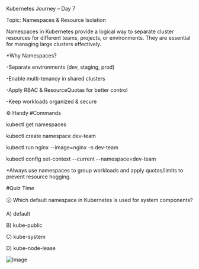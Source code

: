 Kubernetes Journey – Day 7 

 Topic: Namespaces & Resource Isolation

Namespaces in Kubernetes provide a logical way to separate cluster resources for different teams, projects, or environments. They are essential for managing large clusters effectively.


*Why Namespaces?

-Separate environments (dev, staging, prod)

-Enable multi-tenancy in shared clusters

-Apply RBAC & ResourceQuotas for better control

-Keep workloads organized & secure

⚙️ Handy #Commands

kubectl get namespaces

kubectl create namespace dev-team

kubectl run nginx --image=nginx -n dev-team

kubectl config set-context --current --namespace=dev-team

*Always use namespaces to group workloads and apply quotas/limits to prevent resource hogging.

#Quiz Time

🕝 Which default namespace in Kubernetes is used for system components?

A) default

B) kube-public

C) kube-system

D) kube-node-lease


![Image](https://github.com/user-attachments/assets/4984c977-6634-4ef4-b7af-e66b4854938f)
